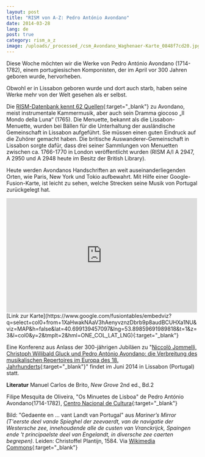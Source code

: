 ```yaml
---
layout: post
title: "RISM von A-Z: Pedro António Avondano"
date: 2014-03-28
lang: de
post: true
category: rism_a_z
image: /uploads/_processed_/csm_Avondano_Waghenaer-Karte_0848f7cd20.jpg
---
```



Diese Woche möchten wir die Werke von Pedro António Avondano (1714-1782), einem portugiesischen Komponisten, der im April vor 300 Jahren geboren wurde, hervorheben.

Obwohl er in Lissabon geboren wurde und dort auch starb, haben seine Werke mehr von der Welt gesehen als er selbst.

Die [RISM-Datenbank kennt 62 Quellen](http://opac.rism.info/index.php?id=6&no_cache=1&tx_bsbsearch_pi1%5Bsmode%5D=advanced&tx_bsbsearch_pi1%5Bfield%5D%5B0%5D=any_field&tx_bsbsearch_pi1%5Bfield%5D%5B1%5D=sauthor&tx_bsbsearch_pi1%5Bfield%5D%5B2%5D=stitle&tx_bsbsearch_pi1%5Bquery%5D%5B1%5D=Avondano&tx_bsbsearch_pi1%5Bsubmit_button%5D=Suche&tx_bsbsearch_pi1%5Bshownavi%5D%5Bssiglum%5D=10){:target="_blank"} zu Avondano, meist instrumentale Kammermusik, aber auch sein Dramma giocoso „Il Mondo della Luna“ (1765). Die Menuette, bekannt als die Lissabon-Menuette, wurden bei Bällen für die Unterhaltung der ausländische Gemeinschaft in Lissabon aufgeführt. Sie müssen einen guten Eindruck auf die Zuhörer gemacht haben. Die britische Auswanderer-Gemeinschaft in Lissabon sorgte dafür, dass drei seiner Sammlungen von Menuetten zwischen ca. 1766-1770 in London veröffentlicht wurden (RISM A/I A 2947, A 2950 und A 2948 heute im Besitz der British Library).

Heute werden Avondanos Handschriften an weit auseinanderliegenden Orten, wie Paris, New York und Tokio aufbewahrt. Mit Hilfe einer Google-Fusion-Karte, ist leicht zu sehen, welche Strecken seine Musik von Portugal zurückgelegt hat.

<iframe width="500" height="300" scrolling="no" frameborder="no" src="https://www.google.com/fusiontables/embedviz?q=select+col0+from+1XaHwakNAaV3hAenyvznzDbrb9p8audBCUHXa1NU&amp;viz=MAP&amp;h=false&amp;lat=40.699139457097&amp;lng=53.89859691989818&amp;t=1&amp;z=2&amp;l=col0&amp;y=2&amp;tmplt=2&amp;hml=ONE_COL_LAT_LNG"></iframe>
[Link zur Karte](https://www.google.com/fusiontables/embedviz?q=select+col0+from+1XaHwakNAaV3hAenyvznzDbrb9p8audBCUHXa1NU&viz=MAP&h=false&lat=40.699139457097&lng=53.89859691989818&t=1&z=3&l=col0&y=2&tmplt=2&hml=ONE_COL_LAT_LNG){:target="_blank"}



Eine Konferenz aus Anlass der 300-jährigen Jubiläen zu "[Niccolò Jommelli, Christoph Willibald Gluck und Pedro António Avondano: die Verbreitung des musikalischen Repertoires im Europa des 18. Jahrhunderts](http://musicologyconferences.xevents.sas.ac.uk/event/show/12702){:target="_blank"}" findet im Juni 2014 in Lissabon (Portugal) statt.





**Literatur**
Manuel Carlos de Brito, _New Grove_ 2nd ed., Bd.2

Filipe Mesquita de Oliveira, "Os Minuetes de Lisboa" de Pedro António Avondano(1714-1782), [Centro Nacional de Cultura](http://www.e-cultura.pt/DestaqueCulturalDisplay.aspx?ID=587){:target="_blank"}

Bild: "Gedaente en ... vant Landt van Portugal" aus _Mariner’s Mirror (T'eerste deel vande Spieghel der zeevaerdt, van de navigatie der Westersche zee, innehoudende alle de custen van Vranckrijck, Spaingen ende 't principaelste deel van Engelandt, in diversche zee caerten begrepen)_. Leiden: Christoffel Plantijn, 1584. Via [Wikimedia Commons](http://commons.wikimedia.org/wiki/File%3A1584_Portugal_Waghenaer.jpg){:target="_blank"}